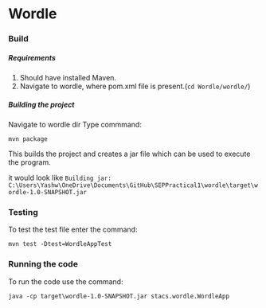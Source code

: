 # Wordle

### Build

##### Requirements

1. Should have installed Maven.
2. Navigate to wordle, where pom.xml file is present.(`cd Wordle/wordle/`)

##### Building the project
Navigate to wordle dir
Type commmand: 
```
mvn package
```
This builds the project and creates a jar file which can be used to execute the program.

it would look like `Building jar: C:\Users\Yashw\OneDrive\Documents\GitHub\SEPPractical1\wordle\target\wordle-1.0-SNAPSHOT.jar`

### Testing

To test the test file enter the command: 
```
mvn test -Dtest=WordleAppTest
```
### Running the code

To run the code use the command: 
```
java -cp target\wordle-1.0-SNAPSHOT.jar stacs.wordle.WordleApp
```
